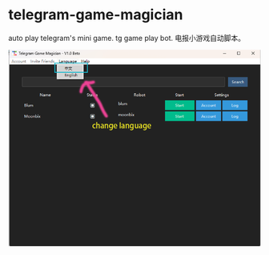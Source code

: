 # telegram-game-magician
auto play telegram's mini game. tg game play bot. 电报小游戏自动脚本。

![main frame](https://github.com/tg-game-magic/telegram-game-magician/blob/main/tgmagic.png "telegram bot")
